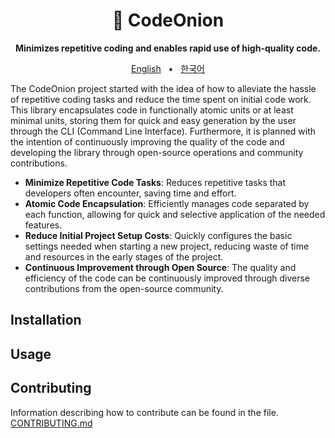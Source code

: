 <div align="center">

<h1>🧅 CodeOnion</h1>
<p><b>Minimizes repetitive coding and enables rapid use of high-quality code.</b></p>

[English](./README.md)
&nbsp;&nbsp;•&nbsp;&nbsp;
[한국어](./README-ko_kr.md)

</div>

The CodeOnion project started with the idea of how to alleviate the hassle of repetitive coding tasks and reduce the time spent on initial code work. This library encapsulates code in functionally atomic units or at least minimal units, storing them for quick and easy generation by the user through the CLI (Command Line Interface). Furthermore, it is planned with the intention of continuously improving the quality of the code and developing the library through open-source operations and community contributions.

- **Minimize Repetitive Code Tasks**: Reduces repetitive tasks that developers often encounter, saving time and effort.
- **Atomic Code Encapsulation**: Efficiently manages code separated by each function, allowing for quick and selective application of the needed features.
- **Reduce Initial Project Setup Costs**: Quickly configures the basic settings needed when starting a new project, reducing waste of time and resources in the early stages of the project.
- **Continuous Improvement through Open Source**: The quality and efficiency of the code can be continuously improved through diverse contributions from the open-source community.

## Installation

## Usage

## Contributing

Information describing how to contribute can be found in the file.  
[CONTRIBUTING.md](./CONTRIBUTING.md)

